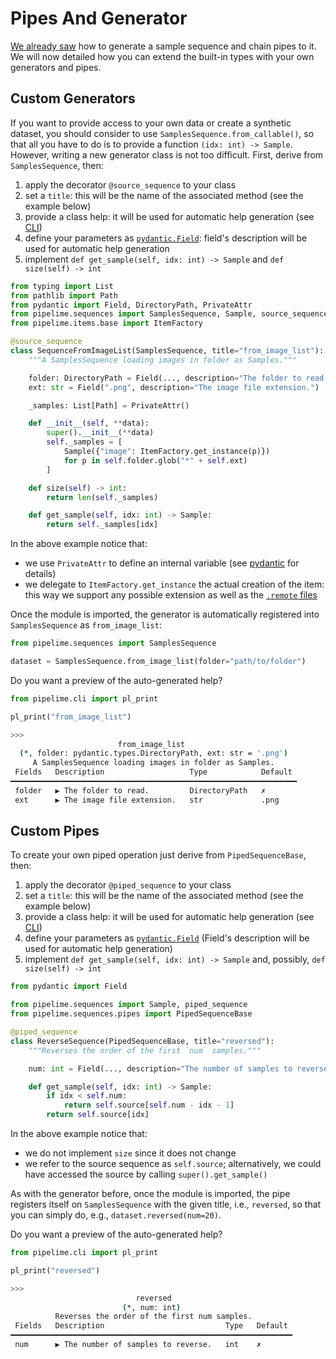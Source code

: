 # Pipes And Generator

[We already saw](../get_started/entities.md) how to generate a sample sequence and chain pipes to it.
We will now detailed how you can extend the built-in types with your own generators and pipes.

## Custom Generators

If you want to provide access to your own data or create a synthetic dataset, you should consider to use `SamplesSequence.from_callable()`, so that all you have to do is to provide a function `(idx: int) -> Sample`.
However, writing a new generator class is not too difficult. First, derive from `SamplesSequence`, then:
1. apply the decorator `@source_sequence` to your class
2. set a `title`: this will be the name of the associated method (see the example below)
3. provide a class help: it will be used for automatic help generation (see [CLI](../cli/overview.md))
4. define your parameters as [`pydantic.Field`](https://docs.pydantic.dev/): field's description will be used for automatic help generation
5. implement `def get_sample(self, idx: int) -> Sample` and `def size(self) -> int`

```python
from typing import List
from pathlib import Path
from pydantic import Field, DirectoryPath, PrivateAttr
from pipelime.sequences import SamplesSequence, Sample, source_sequence
from pipelime.items.base import ItemFactory

@source_sequence
class SequenceFromImageList(SamplesSequence, title="from_image_list"):
    """A SamplesSequence loading images in folder as Samples."""

    folder: DirectoryPath = Field(..., description="The folder to read.")
    ext: str = Field(".png", description="The image file extension.")

    _samples: List[Path] = PrivateAttr()

    def __init__(self, **data):
        super().__init__(**data)
        self._samples = [
            Sample({"image": ItemFactory.get_instance(p)})
            for p in self.folder.glob("*" + self.ext)
        ]

    def size(self) -> int:
        return len(self._samples)

    def get_sample(self, idx: int) -> Sample:
        return self._samples[idx]
```

In the above example notice that:
- we use `PrivateAttr` to define an internal variable (see [pydantic](https://docs.pydantic.dev/usage/models/#private-model-attributes) for details)
- we delegate to `ItemFactory.get_instance` the actual creation of the item: this way we support any possible extension as well as the [`.remote` files](../advanced/remotes.md)

Once the module is imported, the generator is automatically registered into `SamplesSequence`
as `from_image_list`:

```python
from pipelime.sequences import SamplesSequence

dataset = SamplesSequence.from_image_list(folder="path/to/folder")
```

Do you want a preview of the auto-generated help?
```python
from pipelime.cli import pl_print

pl_print("from_image_list")
```

```bash
>>>
                        from_image_list
  (*, folder: pydantic.types.DirectoryPath, ext: str = '.png')
     A SamplesSequence loading images in folder as Samples.
 Fields   Description                   Type            Default
━━━━━━━━━━━━━━━━━━━━━━━━━━━━━━━━━━━━━━━━━━━━━━━━━━━━━━━━━━━━━━━━
 folder   ▶ The folder to read.         DirectoryPath   ✗
 ext      ▶ The image file extension.   str             .png
```

## Custom Pipes

To create your own piped operation just derive from `PipedSequenceBase`, then:
1. apply the decorator `@piped_sequence` to your class
2. set a `title`: this will be the name of the associated method (see the example below)
3. provide a class help: it will be used for automatic help generation (see [CLI](../cli/overview.md))
4. define your parameters as [`pydantic.Field`](https://docs.pydantic.dev/) (Field's description will be used for automatic help generation)
5. implement `def get_sample(self, idx: int) -> Sample` and, possibly, `def size(self) -> int`

```python
from pydantic import Field

from pipelime.sequences import Sample, piped_sequence
from pipelime.sequences.pipes import PipedSequenceBase

@piped_sequence
class ReverseSequence(PipedSequenceBase, title="reversed"):
    """Reverses the order of the first `num` samples."""

    num: int = Field(..., description="The number of samples to reverse.")

    def get_sample(self, idx: int) -> Sample:
        if idx < self.num:
            return self.source[self.num - idx - 1]
        return self.source[idx]
```

In the above example notice that:
- we do not implement `size` since it does not change
- we refer to the source sequence as `self.source`; alternatively, we could have accessed the source by calling `super().get_sample()`

As with the generator before, once the module is imported, the pipe registers itself on `SamplesSequence`
with the given title, i.e., `reversed`, so that you can simply do, e.g., `dataset.reversed(num=20)`.

Do you want a preview of the auto-generated help?
```python
from pipelime.cli import pl_print

pl_print("reversed")
```

```bash
>>>
                            reversed
                         (*, num: int)
          Reverses the order of the first num samples.
 Fields   Description                           Type   Default
━━━━━━━━━━━━━━━━━━━━━━━━━━━━━━━━━━━━━━━━━━━━━━━━━━━━━━━━━━━━━━━
 num      ▶ The number of samples to reverse.   int    ✗
```
